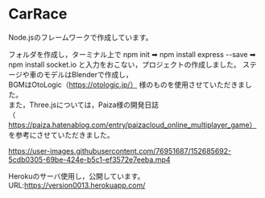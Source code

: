 # CarRace
Node.jsのフレームワークで作成しています。

フォルダを作成し，ターミナル上で
npm init ➡ npm install express --save ➡ npm install socket.io
と入力をおこない，プロジェクトの作成しました。
ステージや車のモデルはBlenderで作成し，<br>
BGMはOtoLogic（https://otologic.jp/） 様のものを使用させていただきました。<br>
また，Three.jsについては，Paiza様の開発日誌（https://paiza.hatenablog.com/entry/paizacloud_online_multiplayer_game）
を参考にさせていただきました。

https://user-images.githubusercontent.com/76951687/152685692-5cdb0305-69be-424e-b5c1-ef3572e7eeba.mp4

Herokuのサーバ使用し，公開しています。
URL:https://version0013.herokuapp.com/
